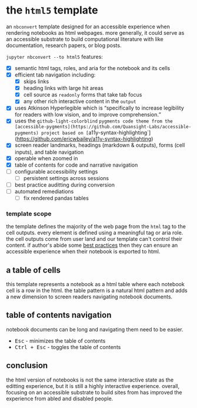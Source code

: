 # the `html5` template

an `nbconvert` template designed for an accessible experience when rendering notebooks as html webpages. more generally, it could serve as an accessible substrate to build computational literature with like documentation, research papers, or blog posts.

`jupyter nbconvert --to html5` features:

- [x] semantic html tags, roles, and aria for the notebook and its cells
- [x] efficient tab navigation including:
  - [x] skips links
  - [x] heading links with large hit areas
  - [x] cell source as `readonly` forms that take tab focus
  - [x] any other rich interactive content in the `output`
- [x] uses Atkinson Hyperlegible which is <q cite="https://fonts.google.com/specimen/Atkinson+Hyperlegible/about">specifically to increase legibility for readers with low vision, and to improve comprehension.</q> 
- [x] uses the `github-light-colorblind` `pygments code theme from the [accessible-pygments](https://github.com/Quansight-Labs/accessible-pygments) project based on [`a11y-syntax-highlighting`](https://github.com/ericwbailey/a11y-syntax-highlighting)
- [x] screen reader landmarks, headings (markdown & outputs), forms (cell inputs), and table navigation
- [x] operable when zoomed in
- [x] table of contents for code and narrative navigation
- [ ] configurable accessibility settings
  - [ ] persistent settings across sessions
- [ ] best practice auditting during conversion
- [ ] automated remediations
  - [ ] fix rendered pandas tables

### template scope

the template defines the majority of the web page from the `html` tag to the cell outputs. every element is defined using a meaningful tag or aria role. the cell outputs come from user land and our template can't control their content. if author's abide some [best practices]() then they can ensure an accessible experience when their notebook is exported to html.

## a table of cells

this template represents a notebook as a html table where each notebook cell is a row in the html. the table pattern is a natural html pattern and adds a new dimension to screen readers navigating notebook documents.

## table of contents navigation

notebook documents can be long and navigating them need to be easier.

* <kbd>Esc</kbd> - minimizes the table of contents
* <kbd>Ctrl + Esc</kbd> - toggles the table of contents

## conclusion

the html version of notebooks is not the same interactive state as the editting experience, but it is still a highly interactive experience. overall, focusing on an accessible substrate to build sites from has improved the experience from abled and disabled people.
